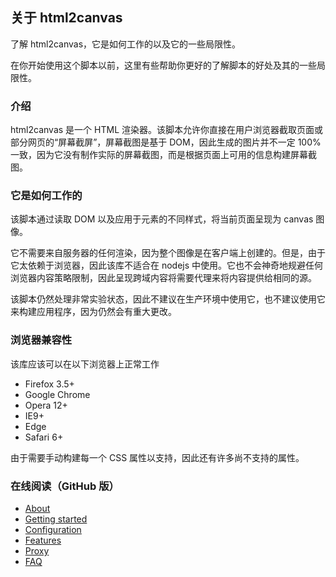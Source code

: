## 关于 html2canvas

了解 html2canvas，它是如何工作的以及它的一些局限性。

在你开始使用这个脚本以前，这里有些帮助你更好的了解脚本的好处及其的一些局限性。

### 介绍

html2canvas 是一个 HTML 渲染器。该脚本允许你直接在用户浏览器截取页面或部分网页的“屏幕截屏”，屏幕截图是基于 DOM，因此生成的图片并不一定 100% 一致，因为它没有制作实际的屏幕截图，而是根据页面上可用的信息构建屏幕截图。

### 它是如何工作的

该脚本通过读取 DOM 以及应用于元素的不同样式，将当前页面呈现为 canvas 图像。

它不需要来自服务器的任何渲染，因为整个图像是在客户端上创建的。但是，由于它太依赖于浏览器，因此该库不适合在 nodejs 中使用。它也不会神奇地规避任何浏览器内容策略限制，因此呈现跨域内容将需要代理来将内容提供给相同的源。

该脚本仍然处理非常实验状态，因此不建议在生产环境中使用它，也不建议使用它来构建应用程序，因为仍然会有重大更改。

### 浏览器兼容性

该库应该可以在以下浏览器上正常工作

- Firefox 3.5+
- Google Chrome
- Opera 12+
- IE9+
- Edge
- Safari 6+

由于需要手动构建每一个 CSS 属性以支持，因此还有许多尚不支持的属性。

### 在线阅读（GitHub 版）

- [About]('https://allenchinese.github.io/html2canvas-docs-zh-cn/docs/html2canvas-about.html')
- [Getting started]('https://allenchinese.github.io/html2canvas-docs-zh-cn/docs/html2canvas-getStart.html')
- [Configuration]('https://allenchinese.github.io/html2canvas-docs-zh-cn/docs/html2canvas-configuration.html')
- [Features]('https://allenchinese.github.io/html2canvas-docs-zh-cn/docs/html2canvas-features.html')
- [Proxy]('https://allenchinese.github.io/html2canvas-docs-zh-cn/docs/html2canvas-proxy.html')
- [FAQ]('https://allenchinese.github.io/html2canvas-docs-zh-cn/docs/html2canvas-faq.html')
